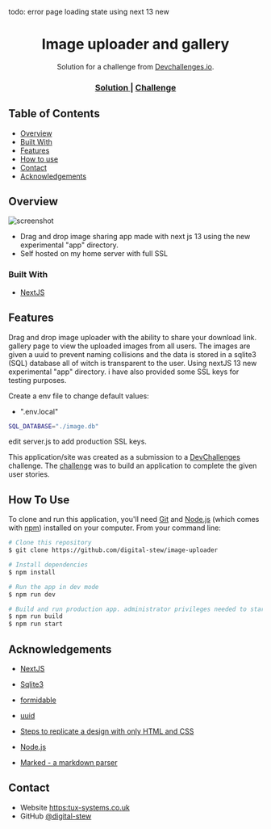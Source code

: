 <!-- Please update value in the {}  -->

todo:
error page
loading state
using next 13 new

<h1 align="center">Image uploader and gallery</h1>

<div align="center">
   Solution for a challenge from  <a href="http://devchallenges.io" target="_blank">Devchallenges.io</a>.
</div>

<div align="center">
  <h3>
    <a href="https://https://tux-systems.co.uk:10005">
      Solution
    </a>
    <span> | </span>
    <a href="https://devchallenges.io/challenges/O2iGT9yBd6xZBrOcVirx">
      Challenge
    </a>
  </h3>
</div>

<!-- TABLE OF CONTENTS -->

## Table of Contents

- [Overview](#overview)
- [Built With](#built-with)
- [Features](#features)
- [How to use](#how-to-use)
- [Contact](#contact)
- [Acknowledgements](#acknowledgements)

<!-- OVERVIEW -->

## Overview

![screenshot](https://tux-systems.co.uk:10005/screenshot.png)

- Drag and drop image sharing app made with next js 13 using the new experimental "app" directory.
- Self hosted on my home server with full SSL

### Built With

<!-- This section should list any major frameworks that you built your project using. Here are a few examples.-->

- [NextJS](https://nextjs.org/)

## Features

<!-- List the features of your application or follow the template. Don't share the figma file here :) -->

Drag and drop image uploader with the ability to share your download link. gallery page to view the uploaded images from all users. The images are given a uuid to prevent naming collisions and the data is stored in a sqlite3 (SQL) database all of witch is transparent to the user. Using nextJS 13 new experimental "app" directory. i have also provided some SSL keys for testing purposes.

Create a env file to change default values:

- ".env.local"

```bash
SQL_DATABASE="./image.db"
```

edit server.js to add production SSL keys.

This application/site was created as a submission to a [DevChallenges](https://devchallenges.io/challenges) challenge. The [challenge](https://devchallenges.io/challenges/O2iGT9yBd6xZBrOcVirx) was to build an application to complete the given user stories.

## How To Use

<!-- Example: -->

To clone and run this application, you'll need [Git](https://git-scm.com) and [Node.js](https://nodejs.org/en/download/) (which comes with [npm](http://npmjs.com)) installed on your computer. From your command line:

```bash
# Clone this repository
$ git clone https://github.com/digital-stew/image-uploader

# Install dependencies
$ npm install

# Run the app in dev mode
$ npm run dev

# Build and run production app. administrator privileges needed to start server on port 443
$ npm run build
$ npm run start
```

## Acknowledgements

<!-- This section should list any articles or add-ons/plugins that helps you to complete the project. This is optional but it will help you in the future. For example -->

- [NextJS](https://nextjs.org/)
- [Sqlite3](https://www.npmjs.com/package/sqlite3)
- [formidable](https://www.npmjs.com/package/formidable)
- [uuid](https://github.com/uuidjs/uuid)

- [Steps to replicate a design with only HTML and CSS](https://devchallenges-blogs.web.app/how-to-replicate-design/)
- [Node.js](https://nodejs.org/)
- [Marked - a markdown parser](https://github.com/chjj/marked)

## Contact

- Website [https:tux-systems.co.uk](https://tux-systems.co.uk)
- GitHub [@digital-stew](https://github.com/digital-stew/)
